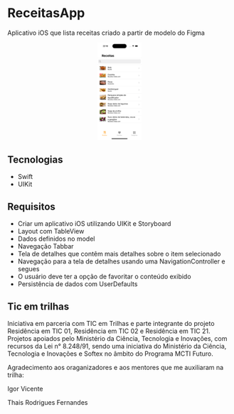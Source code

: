 # ReceitasApp

Aplicativo iOS que lista receitas criado a partir de modelo do Figma

<p align="center">
<img width="20%" src="https://github.com/giseletoledo/ReceitasApp/blob/main/ReceitasApp_Phone%2015%20Pro.png" alt="Tela que lista as receitas">
</p>

## Tecnologias
- Swift
- UIKit

## Requisitos
- Criar um aplicativo iOS utilizando UIKit e Storyboard
- Layout com TableView
- Dados definidos no model
- Navegação Tabbar
- Tela de detalhes que contêm mais detalhes sobre o item selecionado
- Navegação para a tela de detalhes usando uma NavigationController e segues
- O usuário deve ter a opção de favoritar o conteúdo exibido
- Persistência de dados com UserDefaults

## Tic em trilhas
<p>Iniciativa em parceria com TIC em Trilhas e parte integrante do projeto Residência em TIC 01, Residência em TIC 02 e Residência em TIC 21. Projetos apoiados pelo Ministério da Ciência,
Tecnologia e Inovações, com recursos da Lei n° 8.248/91, sendo uma iniciativa do Ministério da Ciência, Tecnologia e Inovações e Softex no âmbito do Programa MCTI Futuro.</p>
<p>Agradecimento aos oraganizadores e aos mentores que me auxiliaram na trilha:</p>
<p>Igor Vicente</p>
<p>Thais Rodrigues Fernandes</p>
